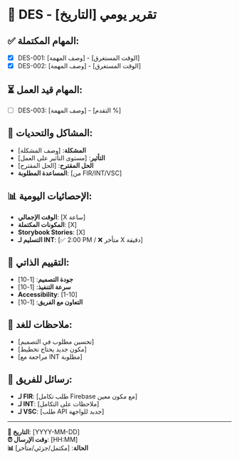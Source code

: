 # 🎨 DES - تقرير يومي [التاريخ]

## ✅ المهام المكتملة:
- [x] DES-001: [وصف المهمة] - [الوقت المستغرق]
- [x] DES-002: [وصف المهمة] - [الوقت المستغرق]

## ⏳ المهام قيد العمل:
- [ ] DES-003: [وصف المهمة] - [التقدم %]

## 🚨 المشاكل والتحديات:
- **المشكلة**: [وصف المشكلة]
- **التأثير**: [مستوى التأثير على العمل]
- **الحل المقترح**: [الحل المقترح]
- **المساعدة المطلوبة**: [من FIR/INT/VSC]

## 📊 الإحصائيات اليومية:
- **الوقت الإجمالي**: [X ساعة]
- **المكونات المكتملة**: [X]
- **Storybook Stories**: [X]
- **التسليم لـ INT**: [✅ 2:00 PM / ❌ متأخر X دقيقة]

## 🎯 التقييم الذاتي:
- **جودة التصميم**: [1-10]
- **سرعة التنفيذ**: [1-10]
- **Accessibility**: [1-10]
- **التعاون مع الفريق**: [1-10]

## 📝 ملاحظات للغد:
- [تحسين مطلوب في التصميم]
- [مكون جديد يحتاج تخطيط]
- [مراجعة مع INT مطلوبة]

## 🤝 رسائل للفريق:
- **لـ FIR**: [طلب تكامل Firebase مع مكون معين]
- **لـ INT**: [ملاحظات على التكامل]
- **لـ VSC**: [طلب API جديد للواجهة]

---
**📅 التاريخ**: [YYYY-MM-DD]  
**⏰ وقت الإرسال**: [HH:MM]  
**📊 الحالة**: [مكتمل/جزئي/متأخر]